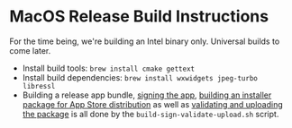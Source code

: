 # MacOS Release Build Instructions

For the time being, we're building an Intel binary only. Universal builds to come later.

- Install build tools: `brew install cmake gettext`
- Install build dependencies: `brew install wxwidgets jpeg-turbo libressl`
- Building a release app bundle, [signing the app](https://developer.apple.com/documentation/xcode/creating-distribution-signed-code-for-the-mac),
  [building an installer package for App Store distribution](https://developer.apple.com/documentation/xcode/packaging-mac-software-for-distribution) as well as
  [validating and uploading the package](https://help.apple.com/asc/appsaltool) is all done by the `build-sign-validate-upload.sh` script.
